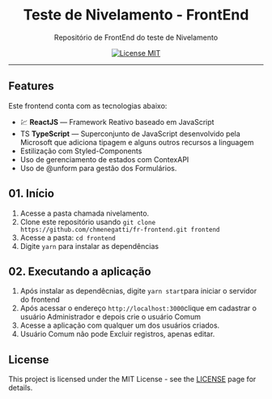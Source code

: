 <h1 align="center">
Teste de Nivelamento - FrontEnd
</h1>

<p align="center">Repositório de FrontEnd do teste de Nivelamento</p>

<p align="center">
  <a href="https://opensource.org/licenses/MIT">
    <img src="https://img.shields.io/badge/License-MIT-blue.svg" alt="License MIT">
  </a>
</p>

<hr />

## Features

Este frontend conta com as tecnologias abaixo:

- 💹 **ReactJS** — Framework Reativo baseado em JavaScript
- TS **TypeScript** — Superconjunto de JavaScript desenvolvido pela Microsoft que adiciona tipagem e alguns outros recursos a linguagem
- Estilização com Styled-Components
- Uso de gerenciamento de estados com ContexAPI
- Uso de @unform para gestão dos Formulários.

## 01. Início

1. Acesse a pasta chamada nivelamento.
2. Clone este repositório usando `git clone https://github.com/chmenegatti/fr-frontend.git frontend`<br/>
3. Acesse a pasta: `cd frontend`<br />
3. Digite `yarn` para instalar as dependências<br />

## 02. Executando a aplicação
1. Após instalar as dependêcnias, digite `yarn start`para iniciar o servidor do frontend
2. Após acessar o endereço `http://localhost:3000`clique em cadastrar o usuário Administrador e depois crie o usuário Comum 
3. Acesse a aplicação com qualquer um dos usuários criados.
4. Usuário Comum não pode Excluir registros, apenas editar.

## License

This project is licensed under the MIT License - see the [LICENSE](https://opensource.org/licenses/MIT) page for details.
